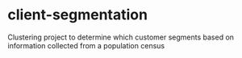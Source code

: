 # client-segmentation
Clustering project to determine which customer segments based on information collected from a population census
